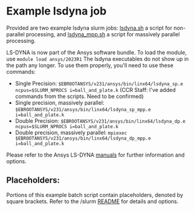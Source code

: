 # Example lsdyna job

Provided are two example lsdyna slurm jobs: [lsdyna.sh](./lsdyna.sh) a script for non-parallel processing, and [lsdyna_mpp.sh](./lsdyna_mpp.sh) a script for massively parallel processing.

LS-DYNA is now part of the Ansys software bundle. To load the module, use `module load ansys/2023R1` The lsdyna executables do not show up in the path any longer. To use them properly, you'll 
need to use these commands:

- Single Precision: `$EBROOTANSYS/v231/ansys/bin/linx64/lsdyna_sp.e ncpus=$SLURM_NPROCS i=ball_and_plate.k` (CCR Staff: I've added commands from the scripts. Need to be confirmed)
- Single precision, massively parallel: `$EBROOTANSYS/v231/ansys/bin/linx64/lsdyna_sp_mpp.e i=ball_and_plate.k`
- Double Precision: `$EBROOTANSYS/v231/ansys/bin/linx64/lsdyna_dp.e ncpus=$SLURM_NPROCS i=ball_and_plate.k`
- Double precision, massively parallel: `mpiexec $EBROOTANSYS/v231/ansys/bin/linx64/lsdyna_dp_mpp.e i=ball_and_plate.k`

Please refer to the Ansys LS-DYNA [manuals](https://lsdyna.ansys.com/manuals/) for further information and options.

## Placeholders:

Portions of this example batch script contain placeholders, denoted by square brackets. Refer to the /slurm [README](../../README.md) for details and options.

